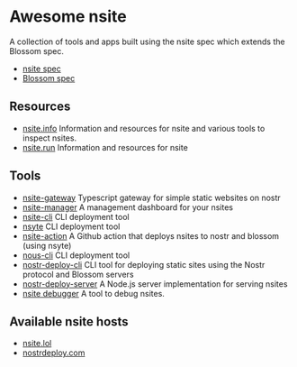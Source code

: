 # Awesome nsite
A collection of tools and apps built using the nsite spec which extends the Blossom spec.

- [nsite spec](https://github.com/hzrd149/nips/blob/nsite/nsite.md)
- [Blossom spec](https://github.com/hzrd149/blossom)

## Resources
- [nsite.info](https://nsite.info) Information and resources for nsite and various tools to inspect nsites.
- [nsite.run](https://nsite.run) Information and resources for nsite 

## Tools

- [nsite-gateway](https://github.com/hzrd149/nsite-gateway) Typescript gateway for simple static websites on nostr
- [nsite-manager](https://github.com/hzrd149/nsite-manager) A management dashboard for your nsites
- [nsite-cli](https://github.com/flox1an/nsite-cli) CLI deployment tool
- [nsyte](https://github.com/sandwichfarm/nsyte) CLI deployment tool
- [nsite-action](https://github.com/sandwichfarm/nsite-action) A Github action that deploys nsites to nostr and blossom (using nsyte)
- [nous-cli](https://gitlab.com/soapbox-pub/nous-cli) CLI deployment tool
- [nostr-deploy-cli](https://github.com/sepehr-safari/nostr-deploy-cli) CLI tool for deploying static sites using the Nostr protocol and Blossom servers
- [nostr-deploy-server](https://github.com/sepehr-safari/nostr-deploy-server) A Node.js server implementation for serving nsites
- [nsite debugger](https://nsite.info/debug) A tool to debug nsites.

## Available nsite hosts

- [nsite.lol](https://nsite.lol)
- [nostrdeploy.com](https://nostrdeploy.com)
